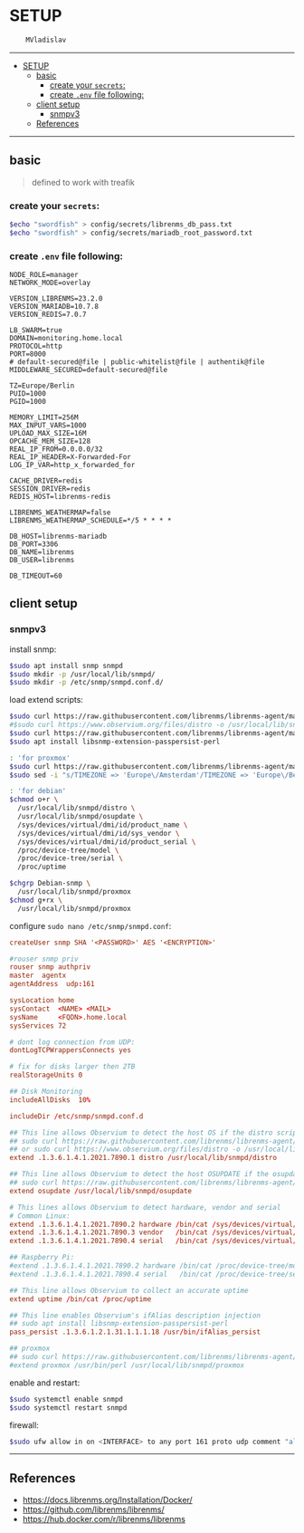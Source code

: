 # SETUP

```sh
    MVladislav
```

---

- [SETUP](#setup)
  - [basic](#basic)
    - [create your `secrets`:](#create-your-secrets)
    - [create `.env` file following:](#create-env-file-following)
  - [client setup](#client-setup)
    - [snmpv3](#snmpv3)
  - [References](#references)

---

## basic

> defined to work with treafik

### create your `secrets`:

```sh
$echo "swordfish" > config/secrets/librenms_db_pass.txt
$echo "swordfish" > config/secrets/mariadb_root_password.txt
```

### create `.env` file following:

```env
NODE_ROLE=manager
NETWORK_MODE=overlay

VERSION_LIBRENMS=23.2.0
VERSION_MARIADB=10.7.8
VERSION_REDIS=7.0.7

LB_SWARM=true
DOMAIN=monitoring.home.local
PROTOCOL=http
PORT=8000
# default-secured@file | public-whitelist@file | authentik@file
MIDDLEWARE_SECURED=default-secured@file

TZ=Europe/Berlin
PUID=1000
PGID=1000

MEMORY_LIMIT=256M
MAX_INPUT_VARS=1000
UPLOAD_MAX_SIZE=16M
OPCACHE_MEM_SIZE=128
REAL_IP_FROM=0.0.0.0/32
REAL_IP_HEADER=X-Forwarded-For
LOG_IP_VAR=http_x_forwarded_for

CACHE_DRIVER=redis
SESSION_DRIVER=redis
REDIS_HOST=librenms-redis

LIBRENMS_WEATHERMAP=false
LIBRENMS_WEATHERMAP_SCHEDULE=*/5 * * * *

DB_HOST=librenms-mariadb
DB_PORT=3306
DB_NAME=librenms
DB_USER=librenms

DB_TIMEOUT=60
```

## client setup

### snmpv3

install snmp:

```sh
$sudo apt install snmp snmpd
$sudo mkdir -p /usr/local/lib/snmpd/
$sudo mkdir -p /etc/snmp/snmpd.conf.d/
```

load extend scripts:

```sh
$sudo curl https://raw.githubusercontent.com/librenms/librenms-agent/master/snmp/distro -o /usr/local/lib/snmpd/distro
#$sudo curl https://www.observium.org/files/distro -o /usr/local/lib/snmpd/distro
$sudo curl https://raw.githubusercontent.com/librenms/librenms-agent/master/snmp/osupdate -o /usr/local/lib/snmpd/osupdate
$sudo apt install libsnmp-extension-passpersist-perl

: 'for proxmox'
$sudo curl https://raw.githubusercontent.com/librenms/librenms-agent/master/agent-local/proxmox -o /usr/local/lib/snmpd/proxmox
$sudo sed -i "s/TIMEZONE => 'Europe\/Amsterdam'/TIMEZONE => 'Europe\/Berlin'/g" /usr/local/lib/snmpd/proxmox

: 'for debian'
$chmod o+r \
  /usr/local/lib/snmpd/distro \
  /usr/local/lib/snmpd/osupdate \
  /sys/devices/virtual/dmi/id/product_name \
  /sys/devices/virtual/dmi/id/sys_vendor \
  /sys/devices/virtual/dmi/id/product_serial \
  /proc/device-tree/model \
  /proc/device-tree/serial \
  /proc/uptime

$chgrp Debian-snmp \
  /usr/local/lib/snmpd/proxmox
$chmod g+rx \
  /usr/local/lib/snmpd/proxmox
```

configure `sudo nano /etc/snmp/snmpd.conf`:

```conf
createUser snmp SHA '<PASSWORD>' AES '<ENCRYPTION>'

#rouser snmp priv
rouser snmp authpriv
master  agentx
agentAddress  udp:161

sysLocation home
sysContact  <NAME> <MAIL>
sysName     <FQDN>.home.local
sysServices 72

# dont log connection from UDP:
dontLogTCPWrappersConnects yes

# fix for disks larger then 2TB
realStorageUnits 0

## Disk Monitoring
includeAllDisks  10%

includeDir /etc/snmp/snmpd.conf.d

## This line allows Observium to detect the host OS if the distro script is installed
## sudo curl https://raw.githubusercontent.com/librenms/librenms-agent/master/snmp/distro -o /usr/local/lib/snmpd/distro
## or sudo curl https://www.observium.org/files/distro -o /usr/local/lib/snmpd/distro
extend .1.3.6.1.4.1.2021.7890.1 distro /usr/local/lib/snmpd/distro

## This line allows Observium to detect the host OSUPDATE if the osupdate script is installed
## sudo curl https://raw.githubusercontent.com/librenms/librenms-agent/master/snmp/osupdate -o /usr/local/lib/snmpd/osupdate
extend osupdate /usr/local/lib/snmpd/osupdate

# This lines allows Observium to detect hardware, vendor and serial
# Common Linux:
extend .1.3.6.1.4.1.2021.7890.2 hardware /bin/cat /sys/devices/virtual/dmi/id/product_name
extend .1.3.6.1.4.1.2021.7890.3 vendor   /bin/cat /sys/devices/virtual/dmi/id/sys_vendor
extend .1.3.6.1.4.1.2021.7890.4 serial   /bin/cat /sys/devices/virtual/dmi/id/product_serial

## Raspberry Pi:
#extend .1.3.6.1.4.1.2021.7890.2 hardware /bin/cat /proc/device-tree/model
#extend .1.3.6.1.4.1.2021.7890.4 serial   /bin/cat /proc/device-tree/serial

## This line allows Observium to collect an accurate uptime
extend uptime /bin/cat /proc/uptime

## This line enables Observium's ifAlias description injection
## sudo apt install libsnmp-extension-passpersist-perl
pass_persist .1.3.6.1.2.1.31.1.1.1.18 /usr/bin/ifAlias_persist

## proxmox
## sudo curl https://raw.githubusercontent.com/librenms/librenms-agent/master/agent-local/proxmox -o /usr/local/lib/snmpd/proxmox
#extend proxmox /usr/bin/perl /usr/local/lib/snmpd/proxmox
```

enable and restart:

```sh
$sudo systemctl enable snmpd
$sudo systemctl restart snmpd
```

firewall:

```sh
$sudo ufw allow in on <INTERFACE> to any port 161 proto udp comment "allow incoming connection on default snmp port"
```

---

## References

- <https://docs.librenms.org/Installation/Docker/>
- <https://github.com/librenms/librenms/>
- <https://hub.docker.com/r/librenms/librenms>
